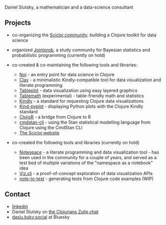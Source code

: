 Daniel Slutsky, a mathematician and a data-science consultant

## Projects
* co-organizing the [Scicloj community](https://scicloj.github.io/), building a Clojure toolkit for data science
* organized [Jointprob](https://scicloj.github.io/docs/community/groups/jointprob/), a study community for Bayesian statistics and probabilistic programming (currently on hold)

* co-created & co-maintaining the following tools and libraries:
  * [Noj](https://scicloj.github.io/noj) - an entry point for data science in Clojure
  * [Clay](https://scicloj.github.io/clay/) - a minimalistic Kindly-compatible tool for data visualization and literate programming
  * [Tableplot](https://scicloj.github.io/tableplot) - data visualization using easy layered graphics
  * [Tablemath](https://scicloj.github.io/tablemath) (experimental) - table-friendly math and statistics
  * [Kindly](https://scicloj.github.io/kindly-noted/) - a standard for requesting Clojure data visualizations
  * [Kind-pyplot](https://scicloj.github.io/kind-pyplot/) - displaying Python plots with the Clojure Kindly standard
  * [ClojisR](https://scicloj.github.io/clojisr) - a bridge from Clojure to R
  * [cmdstan-clj](https://scicloj.github.io/cmdstan-clj) - using the Stan statistical modelling language from Clojure using the CmdStan CLI
  * [The Scicloj website](https://scicloj.github.io)

* co-created the following tools and libraries (currently on hold)
  * [Notespace](https://github.com/scicloj/notespace) - a literate programming and data visualization tool - has been used in the community for a couple of years, and served as a test bed of multiple variations of the "namespace as a notebook" idea
  * [Viz.clj](https://scicloj.github.io/viz.clj/) - a proof-of-concept exploration of data visualization APIs
  * [note-to-test](https://github.com/scicloj/note-to-test) - generating tests from Clojure code examples (WIP)

## Contact
* [linkedin](https://www.linkedin.com/in/daniel-slutsky-42122b4/)
* Daniel Slutsky on [the Clojurians Zulip chat](https://scicloj.github.io/docs/community/chat/) 
* [daslu.bsky.social](https://bsky.app/profile/daslu.bsky.social) at Bluesky
